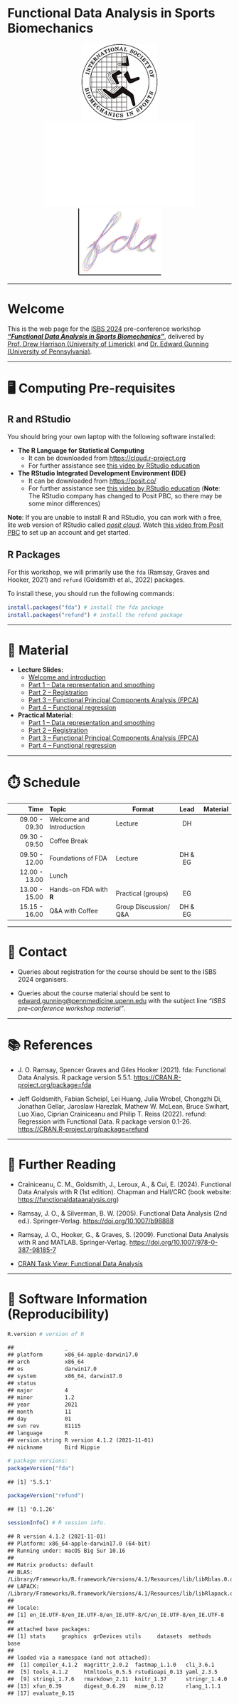 Functional Data Analysis in Sports Biomechanics
================

<center>

![](logo/isbs-logo.png) ![](logo/whitespace.png) ![](logo/fda-logo.png)

</center>

------------------------------------------------------------------------

# Welcome

This is the web page for the [ISBS 2024](https://www.isbs2024.com)
pre-conference workshop [***“Functional Data Analysis in Sports
Biomechanics”***](https://www.isbs2024.com/wp-content/uploads/2024/03/Pre-workshop_FDA.pdf),
delivered by [Prof. Drew Harrison (University of
Limerick)](https://www.ul.ie/shprc/professor-drew-harrison) and
[Dr. Edward Gunning (University of
Pennsylvania)](https://edwardgunning.github.io/).

------------------------------------------------------------------------

# 🖥 Computing Pre-requisites

## R and RStudio

You should bring your own laptop with the following software installed:

- **The R Language for Statistical Computing**
  - It can be downloaded from <https://cloud.r-project.org>
  - For further assistance see [this video by RStudio
    education](https://vimeo.com/203516510)
- **The RStudio Integrated Development Environment (IDE)**
  - It can be downloaded from <https://posit.co/>
  - For further assistance see [this video by RStudio
    education](https://vimeo.com/203516510) (**Note**: The RStudio
    company has changed to Posit PBC, so there may be some minor
    differences)

**Note**: If you are unable to install R and RStudio, you can work with
a free, lite web version of RStudio called [*posit
cloud*](https://posit.cloud/). Watch [this video from Posit
PBC](https://www.youtube.com/watch?v=-fzwm4ZhVQQ) to set up an account
and get started.

## R Packages

For this workshop, we will primarily use the `fda` (Ramsay, Graves and
Hooker, 2021) and `refund` (Goldsmith et al., 2022) packages.

To install these, you should run the following commands:

``` r
install.packages("fda") # install the fda package
install.packages("refund") # install the refund package
```

------------------------------------------------------------------------

# 📒 Material

- **Lecture Slides:**
  - [Welcome and introduction](slides/01-welcome.pptx)
  - [Part 1 – Data representation and
    smoothing](slides/02-smoothing.pptx)
  - [Part 2 – Registration](slides/03-registration.pptx)
  - [Part 3 – Functional Principal Components Analysis
    (FPCA)](slides/04-fpca.pptx)
  - [Part 4 – Functional regression](slides/05-fregression.pptx)
- **Practical Material**:
  - [Part 1 – Data representation and
    smoothing](practicals/01-smoothing.md)
  - [Part 2 – Registration](practicals/02-registration.md)
  - [Part 3 – Functional Principal Components Analysis
    (FPCA)](practicals/03-fpca.md)
  - [Part 4 – Functional
    regression](practicals/04-functional-regression.md)

------------------------------------------------------------------------

# ⏱️ Schedule

|              Time | Topic                    | Format                |  Lead   | Material |
|------------------:|:-------------------------|-----------------------|:-------:|:---------|
| $09.00$ - $09.30$ | Welcome and Introduction | Lecture               |   DH    | [](link) |
| $09.30$ - $09.50$ | Coffee Break             |                       |         |          |
| $09.50$ - $12.00$ | Foundations of FDA       | Lecture               | DH & EG | [](link) |
| $12.00$ - $13.00$ | Lunch                    |                       |         |          |
| $13.00$ - $15.00$ | Hands-on FDA with **R**  | Practical (groups)    |   EG    | [](link) |
| $15.15$ - $16.00$ | Q&A with Coffee          | Group Discussion/ Q&A | DH & EG |          |

------------------------------------------------------------------------

# 📧 Contact

- Queries about registration for the course should be sent to the ISBS
  2024 organisers.

- Queries about the course material should be sent to
  <edward.gunning@pennmedicine.upenn.edu> with the subject line *“ISBS
  pre-conference workshop material”*.

------------------------------------------------------------------------

# 📚 References

- J. O. Ramsay, Spencer Graves and Giles Hooker (2021). fda: Functional
  Data Analysis. R package version 5.5.1.
  <https://CRAN.R-project.org/package=fda>

- Jeff Goldsmith, Fabian Scheipl, Lei Huang, Julia Wrobel, Chongzhi Di,
  Jonathan Gellar, Jaroslaw Harezlak, Mathew W. McLean, Bruce Swihart,
  Luo Xiao, Ciprian Crainiceanu and Philip T. Reiss (2022). refund:
  Regression with Functional Data. R package version 0.1-26.
  <https://CRAN.R-project.org/package=refund>

------------------------------------------------------------------------

# 📖 Further Reading

- Crainiceanu, C. M., Goldsmith, J., Leroux, A., & Cui, E. (2024).
  Functional Data Analysis with R (1st edition). Chapman and Hall/CRC
  (book website: <https://functionaldataanalysis.org>)

- Ramsay, J. O., & Silverman, B. W. (2005). Functional Data Analysis
  (2nd ed.). Springer-Verlag. <https://doi.org/10.1007/b98888>

- Ramsay, J. O., Hooker, G., & Graves, S. (2009). Functional Data
  Analysis with R and MATLAB. Springer-Verlag.
  <https://doi.org/10.1007/978-0-387-98185-7>

- [CRAN Task View: Functional Data
  Analysis](https://cran.r-project.org/web/views/FunctionalData.html)

------------------------------------------------------------------------

# 💾 Software Information (Reproducibility)

``` r
R.version # version of R
```

    ##                _                           
    ## platform       x86_64-apple-darwin17.0     
    ## arch           x86_64                      
    ## os             darwin17.0                  
    ## system         x86_64, darwin17.0          
    ## status                                     
    ## major          4                           
    ## minor          1.2                         
    ## year           2021                        
    ## month          11                          
    ## day            01                          
    ## svn rev        81115                       
    ## language       R                           
    ## version.string R version 4.1.2 (2021-11-01)
    ## nickname       Bird Hippie

``` r
# package versions:
packageVersion("fda") 
```

    ## [1] '5.5.1'

``` r
packageVersion("refund")
```

    ## [1] '0.1.26'

``` r
sessionInfo() # R session info.
```

    ## R version 4.1.2 (2021-11-01)
    ## Platform: x86_64-apple-darwin17.0 (64-bit)
    ## Running under: macOS Big Sur 10.16
    ## 
    ## Matrix products: default
    ## BLAS:   /Library/Frameworks/R.framework/Versions/4.1/Resources/lib/libRblas.0.dylib
    ## LAPACK: /Library/Frameworks/R.framework/Versions/4.1/Resources/lib/libRlapack.dylib
    ## 
    ## locale:
    ## [1] en_IE.UTF-8/en_IE.UTF-8/en_IE.UTF-8/C/en_IE.UTF-8/en_IE.UTF-8
    ## 
    ## attached base packages:
    ## [1] stats     graphics  grDevices utils     datasets  methods   base     
    ## 
    ## loaded via a namespace (and not attached):
    ##  [1] compiler_4.1.2  magrittr_2.0.2  fastmap_1.1.0   cli_3.6.1      
    ##  [5] tools_4.1.2     htmltools_0.5.5 rstudioapi_0.13 yaml_2.3.5     
    ##  [9] stringi_1.7.6   rmarkdown_2.11  knitr_1.37      stringr_1.4.0  
    ## [13] xfun_0.39       digest_0.6.29   mime_0.12       rlang_1.1.1    
    ## [17] evaluate_0.15
